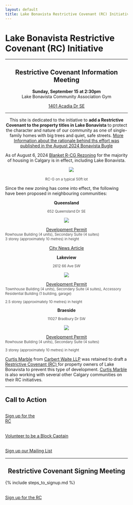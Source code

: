 ```yaml
---
layout: default
title: Lake Bonavista Restrictive Covenant (RC) Initiative
---
```



<html>
<head>
<meta name="viewport" content="width=device-width, initial-scale=1">
<style>
* {
  box-sizing: border-box;
}

/* Create two equal columns that floats next to each other */
.column {
  float: left;
  width: 50%;
  padding: 10px;
}

/* Clear floats after the columns */
.row:after {
  content: "";
  display: table;
  clear: both;
}

img {
	width: 90%;
}

.column p {
	text-align: center;
}

h1 {
  text-align: center;
}


blockquote {
  background-color: #FFFF00;
}

</style>
</head>
</html>


# Lake Bonavista Restrictive Covenant (RC) Initiative

---

<h2 align="center" id="meeting">Restrictive Covenant Information Meeting</h2>

<p align="center" style="margin:0;padding-left: 0;"><b>Sunday, September 15 at 2:30pm</b> </p>
<p align="center" style="margin:0;padding-left: 0;">Lake Bonavista Community Association Gym</p>
<p align="center" style="padding-left: 0;"><a href="https://maps.app.goo.gl/WCCgQA6R6j8BrGVT8">1401 Acadia Dr SE</a></p>

---


<p align="center">
This site is dedicated to the initiative to <b>add a Restrictive Covenant to the property titles in Lake Bonavista</b> to protect the character and nature of our community as one of single-family homes with big trees and quiet, safe streets. <a href="../essay">More Information about the rationale behind ths effort was published in the August 2024 Bonavista Bugle</a>
</p>


<p align="center">
  As of August 6, 2024
    <a href="https://www.calgary.ca/content/dam/www/pda/pd/publishingimages/current-projects/R-CG-residential-grade-oriented.pdf"> Blanket R-CG Rezoning</a> for the majority of housing in Calgary is in effect, including Lake Bonavista.
</p>

<div style="text-align: center;margin-top: 0.5rem;margin-bottom: 1rem; padding-left: 2rem;">
    <a href="https://www.calgary.ca/content/dam/www/pda/pd/publishingimages/current-projects/R-CG-residential-grade-oriented.pdf"><img style="max-width: 100%;" src="../img/50ft.png "></a>
</div>
<p align="center" style="padding-left: 0;font-size: .75rem;font-weight: 300;">RC-G on a typical 50ft lot</p>

Since the new zoning has come into effect, the following have been proposed in neighbouring communities:

<div class="container">
  <div class="row">
    <div class="col-sm">
      <p align="center" style="margin:0;padding-left: 0;"><b>Queensland</b></p>
        <p align="center" style="padding-left: 0;font-size: .75rem;font-weight: 300;">652 Queensland Dr SE</p>
      <p align="center"><a href="https://dmap.calgary.ca/?p=DP2024-04842"><img style="max-width: 100%;" src="../img/Queensland2.png "></a></p>
      <p align="center" style="margin:0;padding-left: 0;"><a href="https://dmap.calgary.ca/?p=DP2024-04842">Development Permit</a></p>
      <p style="margin:0;padding-left: 0;font-size: .75rem;font-weight: 300;">Rowhouse Building (4 units), Secondary Suite (4 suites)</p>
      <p style="margin:0;padding-left: 0;font-size: .75rem;font-weight: 300;">3 storey (approximately 10 metres) in height</p>
      <p align="center" style="padding-left: 0;"><a href="https://calgary.citynews.ca/2024/08/16/calgary-queensland-concerns-proposed-development/">City News Article</a></p>
    </div>
    <div class="col-sm">
      <p align="center" style="margin:0;padding-left: 0;"><b>Lakeview</b></p>
      <p align="center" style="padding-left: 0;font-size: .75rem;font-weight: 300;">2612 66 Ave SW</p>
      <p align="center"><a href="https://dmap.calgary.ca/?p=DP2024-05408"><img style="max-width: 100%;" src="../img/Lakeview.png "></a></p>
      <p align="center" style="margin:0;padding-left: 0;"><a href="https://dmap.calgary.ca/?p=DP2024-05408">Development Permit</a></p>
      <p style="margin:0;padding-left: 0;font-size: .75rem;font-weight: 300;">Townhouse Building (4 units), Secondary Suite (4 suites), Accessory Residential Building (1 building, garage)</p>
      <p style="padding-left: 0;font-size: .75rem;font-weight: 300;">2.5 storey (approximately 10 metres) in height</p>
    </div>
    <div class="col-sm">
      <p align="center" style="margin:0;padding-left: 0;"><b>Braeside</b></p>
      <p align="center" style="padding-left: 0;font-size: .75rem;font-weight: 300;">11027 Bradbury Dr SW</p>
      <p align="center"><a href="https://dmap.calgary.ca/?p=DP2024-05289"><img style="max-width: 100%;" src="../img/Braeside.png "></a></p>
      <p align="center" style="margin:0;padding-left: 0;"><a href="https://dmap.calgary.ca/?p=DP2024-05289">Development Permit</a></p>
      <p style="margin:0;padding-left: 0;font-size: .75rem;font-weight: 300;">Rowhouse Building (4 units), Secondary Suite (4 suites)</p>
      <p style="padding-left: 0;font-size: .75rem;font-weight: 300;">3 storey (approximately 10 metres) in height</p>
    </div>
  </div>
</div>

[Curtis Marble](https://carbertwaite.com/calgary-lawyers/curtis-marble/) from [Carbert Waite LLP](https://carbertwaite.com/) was retained to draft a [Restrictive Covenant (RC) ](../docs/RCJune102024-FINAL.pdf)for property owners of Lake Bonavista to prevent this type of development. [Curtis Marble](https://carbertwaite.com/calgary-lawyers/curtis-marble/) is also working with several other Calgary communities on their RC initiatives. 

---
## Call to Action

<div class="container">
  <div class="row">
    <div class="col-sm">
      <div class="col-md text-center" style="margin-bottom: 1rem;margin-top: 2rem;">
        <a class="button" href="../signup">Sign up for the<br>RC</a>
      </div>
    </div>
    <div class="col-sm">
      <div class="col-md text-center" style="margin-bottom: 1rem;margin-top: 2rem;">
        <a class="button" href="../block">Volunteer to be a Block Captain</a>
      </div>
    </div>
    <div class="col-sm">
      <div class="col-md text-center" style="margin-bottom: 1rem;margin-top: 2rem;">
        <a class="button" href="../mailinglist">Sign up our Mailing List</a>
      </div>
    </div>
  </div>
</div>

---

<h2 align="center" id="meeting">Restrictive Covenant Signing Meeting</h2>
{% include steps_to_signup.md %}

<div class="col-md text-center" style="margin-bottom: 1rem;margin-top: 2rem;">
    <a class="button" href="../signup">Sign up for the RC</a>
</div>





